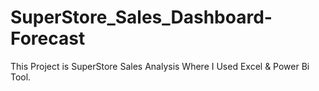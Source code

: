 # SuperStore_Sales_Dashboard-Forecast
  This Project is SuperStore Sales Analysis Where I Used Excel & Power Bi Tool.
